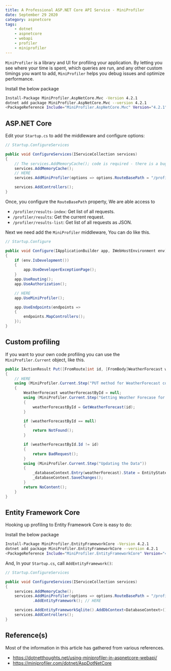 ```yaml
---
title: A Professional ASP.NET Core API Service - MiniProfiler 
date: September 29 2020
category: aspnetcore
tags:
    - dotnet
    - aspnetcore
    - webapi
    - profiler
    - miniprofiler
---
```

 
`MiniProfiler` is a library and UI for profiling your application. By letting you see where your time is spent, which queries are run, and any other custom timings you want to add, `MiniProfiler` helps you debug issues and optimize performance.

<!-- more -->

Install the below package

```bash
Install-Package MiniProfiler.AspNetCore.Mvc -Version 4.2.1
dotnet add package MiniProfiler.AspNetCore.Mvc --version 4.2.1
<PackageReference Include="MiniProfiler.AspNetCore.Mvc" Version="4.2.1" />
```

## ASP.NET Core

Edit your `Startup.cs` to add the middleware and configure options:


```cs
// Startup.ConfigureServices

public void ConfigureServices(IServiceCollection services)
{
    // The services.AddMemoryCache(); code is required - there is a bug in MiniProfiler, if we have not configured MemoryCache, it will fail.
    services.AddMemoryCache();
    // HERE
    services.AddMiniProfiler(options => options.RouteBasePath = "/profiler");

    services.AddControllers();
}
```

Once, you configure the `RouteBasePath` property, We are able access to
 
* `/profiler/results-index`: Get list of all requests.
* `/profiler/results`: Get the current request.
* `/profiler/results-list`: Get list of all requests as JSON.
 
Next we need add the `MiniProfiler` middleware, You can do like this.

```cs
// Startup.Configure

public void Configure(IApplicationBuilder app, IWebHostEnvironment env)
{
    if (env.IsDevelopment())
    {
        app.UseDeveloperExceptionPage();
    }
    app.UseRouting();
    app.UseAuthorization();

    // HERE
    app.UseMiniProfiler();

    app.UseEndpoints(endpoints =>
    {
        endpoints.MapControllers();
    });
}
```

## Custom profiling

If you want to your own code profiling you can use the `MiniProfiler.Current` object, like this.

```cs
public IActionResult Put([FromRoute]int id, [FromBody]WeatherForecast weatherForecast)
{
    // HERE
    using (MiniProfiler.Current.Step("PUT method for WeatherForecast controller"))
    {
        WeatherForecast weatherForecastById = null;
        using (MiniProfiler.Current.Step("Getting Weather Forecase for the Id"))
        {
            weatherForecastById = GetWeatherForecast(id);
        }

        if (weatherForecastById == null)
        {
            return NotFound();
        }

        if (weatherForecastById.Id != id)
        {
            return BadRequest();
        }
        using (MiniProfiler.Current.Step("Updating the Data"))
        {
            _databaseContext.Entry(weatherForecast).State = EntityState.Modified;
            _databaseContext.SaveChanges();
        }
        return NoContent();
    }
}
```

## Entity Framework Core

Hooking up profiling to Entity Framework Core is easy to do:

Install the below package

```bash
Install-Package MiniProfiler.EntityFrameworkCore -Version 4.2.1
dotnet add package MiniProfiler.EntityFrameworkCore --version 4.2.1
<PackageReference Include="MiniProfiler.EntityFrameworkCore" Version="4.2.1" />
```

And, In your `Startup.cs`, call `AddEntityFramework()`:

```cs
// Startup.ConfigureServices

public void ConfigureServices(IServiceCollection services)
{
    services.AddMemoryCache();
    services.AddMiniProfiler(options => options.RouteBasePath = "/profiler")
            .AddEntityFramework(); // HERE

    services.AddEntityFrameworkSqlite().AddDbContext<DatabaseContext>();
    services.AddControllers();
}

```

## Reference(s)

Most of the information in this article has gathered from various references.

* https://dotnetthoughts.net/using-miniprofiler-in-aspnetcore-webapi/
* https://miniprofiler.com/dotnet/AspDotNetCore